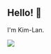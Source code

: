 ## Hello! 👋

I'm Kim-Lan.

<img src="https://img.shields.io/badge/nuxt%20js-00C58E?style=for-the-badge&logo=nuxtdotjs&logoColor=white" />

<!--
**Kim-Lan/Kim-Lan** is a ✨ _special_ ✨ repository because its `README.md` (this file) appears on your GitHub profile.

Here are some ideas to get you started:

- 🔭 I’m currently working on ...
- 🌱 I’m currently learning ...
- 👯 I’m looking to collaborate on ...
- 🤔 I’m looking for help with ...
- 💬 Ask me about ...
- 📫 How to reach me: ...
- 😄 Pronouns: ...
- ⚡ Fun fact: ...
-->
